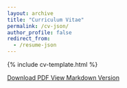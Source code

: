 ```yaml
---
layout: archive
title: "Curriculum Vitae"
permalink: /cv-json/
author_profile: false
redirect_from:
  - /resume-json
---
```


<!-- Render the CV from JSON -->
{% include cv-template.html %}

<!-- Download options -->
<div class="cv-download-links">
  <a href="{{ base_path }}/files/cv.pdf" class="btn btn--primary">
    <i class="fas fa-file-pdf"></i> Download PDF
  </a>
  <a href="{{ base_path }}/cv/" class="btn btn--inverse">
    <i class="fas fa-code"></i> View Markdown Version
  </a>
</div>
